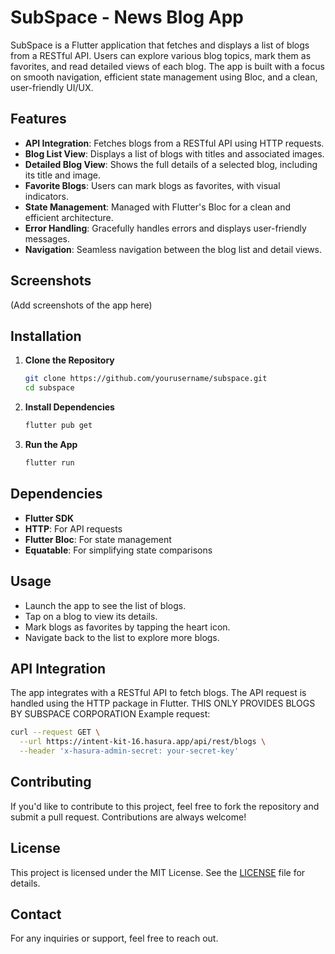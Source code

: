 # SubSpace - News Blog App

SubSpace is a Flutter application that fetches and displays a list of blogs from a RESTful API. Users can explore various blog topics, mark them as favorites, and read detailed views of each blog. The app is built with a focus on smooth navigation, efficient state management using Bloc, and a clean, user-friendly UI/UX.

## Features

- **API Integration**: Fetches blogs from a RESTful API using HTTP requests.
- **Blog List View**: Displays a list of blogs with titles and associated images.
- **Detailed Blog View**: Shows the full details of a selected blog, including its title and image.
- **Favorite Blogs**: Users can mark blogs as favorites, with visual indicators.
- **State Management**: Managed with Flutter's Bloc for a clean and efficient architecture.
- **Error Handling**: Gracefully handles errors and displays user-friendly messages.
- **Navigation**: Seamless navigation between the blog list and detail views.

## Screenshots

(Add screenshots of the app here)

## Installation

1. **Clone the Repository**
   ```sh
   git clone https://github.com/yourusername/subspace.git
   cd subspace
   ```

2. **Install Dependencies**
   ```sh
   flutter pub get
   ```

3. **Run the App**
   ```sh
   flutter run
   ```

## Dependencies

- **Flutter SDK**
- **HTTP**: For API requests
- **Flutter Bloc**: For state management
- **Equatable**: For simplifying state comparisons

## Usage

- Launch the app to see the list of blogs.
- Tap on a blog to view its details.
- Mark blogs as favorites by tapping the heart icon.
- Navigate back to the list to explore more blogs.

## API Integration

The app integrates with a RESTful API to fetch blogs. The API request is handled using the HTTP package in Flutter.
THIS ONLY PROVIDES BLOGS BY SUBSPACE CORPORATION
Example request:
```sh
curl --request GET \
  --url https://intent-kit-16.hasura.app/api/rest/blogs \
  --header 'x-hasura-admin-secret: your-secret-key'
```

## Contributing

If you'd like to contribute to this project, feel free to fork the repository and submit a pull request. Contributions are always welcome!

## License

This project is licensed under the MIT License. See the [LICENSE](LICENSE) file for details.

## Contact

For any inquiries or support, feel free to reach out.
